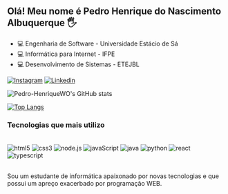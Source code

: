 ## Olá! Meu nome é Pedro Henrique do Nascimento Albuquerque 🖐️



- 💻  Engenharia de Software - Universidade Estácio de Sá  
- 💻  Informática para Internet - IFPE
- 💻  Desenvolvimento de Sistemas - ETEJBL


[![Instagram](https://img.shields.io/badge/Instagram-E4405F?style=for-the-badge&logo=instagram&logoColor=white)](https://www.instagram.com/pedrxr/)
[![Linkedin](https://img.shields.io/badge/LinkedIn-0077B5?style=for-the-badge&logo=linkedin&logoColor=white)](https://www.linkedin.com/in/pedro-henrique-do-nascimento-albuquerque/)

![Pedro-HenriqueWO's GitHub stats](https://github-readme-stats.vercel.app/api?username=Pedro-HenriqueWO&show_icons=true&theme=onedark)

[![Top Langs](https://github-readme-stats.vercel.app/api/top-langs/?username=Pedro-HenriqueWO&langs_count=8&theme=onedark)](https://github.com/Pedro-HenriqueWO/github-readme-stats)

### Tecnologias que mais utilizo 

<div style="display:inline_block"><br/>
<img align="center" alt ="html5" src="https://img.shields.io/badge/HTML5-E34F26?style=for-the-badge&logo=html5&logoColor=white">
<img align="center" alt ="css3" src="https://img.shields.io/badge/CSS3-1572B6?style=for-the-badge&logo=css3&logoColor=white">
<img align="center" alt ="node.js" src="https://img.shields.io/badge/Node.js-43853D?style=for-the-badge&logo=node.js&logoColor=white">
<img align="center" alt ="javaScript" src="https://img.shields.io/badge/JavaScript-F7DF1E?style=for-the-badge&logo=javascript&logoColor=black">
<img align="center" alt ="java" src="https://img.shields.io/badge/Java-ED8B00?style=for-the-badge&logo=java&logoColor=white">
<img align="center" alt ="python" src="https://img.shields.io/badge/Python-14354C?style=for-the-badge&logo=python&logoColor=white">
<img align="center" alt ="react" src="https://img.shields.io/badge/React-20232A?style=for-the-badge&logo=react&logoColor=61DAFB">
<img align="center" alt ="typescript" src="https://img.shields.io/badge/TypeScript-007ACC?style=for-the-badge&logo=typescript&logoColor=white">
</div><br/>

Sou um estudante de informática apaixonado por novas tecnologias e que possui um 
apreço exacerbado por programação WEB. 
